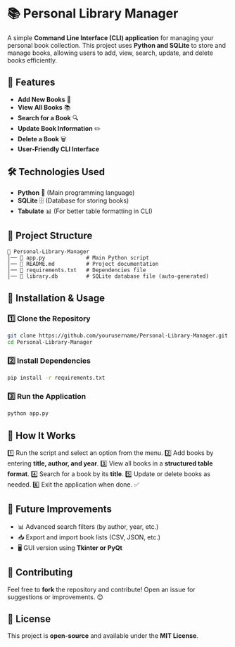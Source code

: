 # 📚 Personal Library Manager

A simple **Command Line Interface (CLI) application** for managing your personal book collection. This project uses **Python and SQLite** to store and manage books, allowing users to add, view, search, update, and delete books efficiently.

## 🚀 Features
- **Add New Books** 📌
- **View All Books** 📚
- **Search for a Book** 🔍
- **Update Book Information** ✏️
- **Delete a Book** 🗑️
- **User-Friendly CLI Interface**

## 🛠️ Technologies Used
- **Python** 🐍 (Main programming language)
- **SQLite** 🗄️ (Database for storing books)
- **Tabulate** 📊 (For better table formatting in CLI)

## 📂 Project Structure
```
📂 Personal-Library-Manager
│── 📜 app.py             # Main Python script
│── 📜 README.md          # Project documentation
│── 📜 requirements.txt   # Dependencies file
│── 📜 library.db         # SQLite database file (auto-generated)
```

## 🔧 Installation & Usage
### 1️⃣ Clone the Repository
```bash
git clone https://github.com/yourusername/Personal-Library-Manager.git
cd Personal-Library-Manager
```

### 2️⃣ Install Dependencies
```bash
pip install -r requirements.txt
```

### 3️⃣ Run the Application
```bash
python app.py
```

## 🔄 How It Works
1️⃣ Run the script and select an option from the menu.
2️⃣ Add books by entering **title, author, and year**.
3️⃣ View all books in a **structured table format**.
4️⃣ Search for a book by its **title**.
5️⃣ Update or delete books as needed.
6️⃣ Exit the application when done. ✅

## 📌 Future Improvements
- 📊 Advanced search filters (by author, year, etc.)
- 📥 Export and import book lists (CSV, JSON, etc.)
- 🖥️ GUI version using **Tkinter or PyQt**

## 🤝 Contributing
Feel free to **fork** the repository and contribute! Open an issue for suggestions or improvements. 😊

## 📜 License
This project is **open-source** and available under the **MIT License**.



